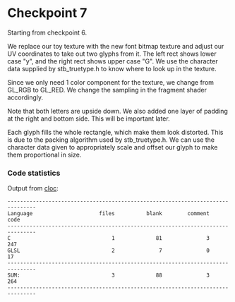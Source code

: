 # Checkpoint 7

Starting from checkpoint 6. 

We replace our toy texture with the new font bitmap texture and adjust our UV coordinates to take out two glyphs from it. The left rect shows lower case "y", and the right rect shows upper case "G". We use the character data supplied by stb_truetype.h to know where to look up in the texture.

Since we only need 1 color component for the texture, we change from GL_RGB to GL_RED. We change the sampling in the fragment shader accordingly. 

Note that both letters are upside down. We also added one layer of padding at the right and bottom side. This will be important later. 

Each glyph fills the whole rectangle, which make them look distorted. This is due to the packing algorithm used by stb_truetype.h. We can use the character data given to appropriately scale and offset our glyph to make them proportional in size. 


### Code statistics

Output from [cloc](https://github.com/AlDanial/cloc):
```
-------------------------------------------------------------------------------
Language                     files          blank        comment           code
-------------------------------------------------------------------------------
C                                1             81              3            247
GLSL                             2              7              0             17
-------------------------------------------------------------------------------
SUM:                             3             88              3            264
-------------------------------------------------------------------------------
```

